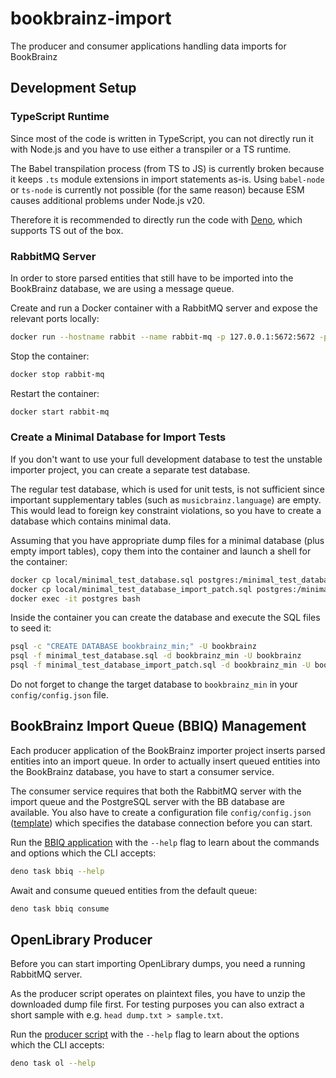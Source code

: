 # bookbrainz-import

The producer and consumer applications handling data imports for BookBrainz

## Development Setup

### TypeScript Runtime

Since most of the code is written in TypeScript, you can not directly run it with Node.js and you have to use either a transpiler or a TS runtime.

The Babel transpilation process (from TS to JS) is currently broken because it keeps `.ts` module extensions in import statements as-is.
Using `babel-node` or `ts-node` is currently not possible (for the same reason) because ESM causes additional problems under Node.js v20.

Therefore it is recommended to directly run the code with [Deno](https://deno.land), which supports TS out of the box.

### RabbitMQ Server

In order to store parsed entities that still have to be imported into the BookBrainz database, we are using a message queue.

Create and run a Docker container with a RabbitMQ server and expose the relevant ports locally:

```sh
docker run --hostname rabbit --name rabbit-mq -p 127.0.0.1:5672:5672 -p 127.0.0.1:15672:15672 rabbitmq:3
```

Stop the container:

```sh
docker stop rabbit-mq
```

Restart the container:

```sh
docker start rabbit-mq
```

### Create a Minimal Database for Import Tests

If you don't want to use your full development database to test the unstable importer project, you can create a separate test database.

The regular test database, which is used for unit tests, is not sufficient since important supplementary tables (such as `musicbrainz.language`) are empty.
This would lead to foreign key constraint violations, so you have to create a database which contains minimal data.

Assuming that you have appropriate dump files for a minimal database (plus empty import tables), copy them into the container and launch a shell for the container:

```sh
docker cp local/minimal_test_database.sql postgres:/minimal_test_database.sql
docker cp local/minimal_test_database_import_patch.sql postgres:/minimal_test_database_import_patch.sql
docker exec -it postgres bash
```

Inside the container you can create the database and execute the SQL files to seed it:

```sh
psql -c "CREATE DATABASE bookbrainz_min;" -U bookbrainz
psql -f minimal_test_database.sql -d bookbrainz_min -U bookbrainz
psql -f minimal_test_database_import_patch.sql -d bookbrainz_min -U bookbrainz
```

Do not forget to change the target database to `bookbrainz_min` in your `config/config.json` file.

## BookBrainz Import Queue (BBIQ) Management

Each producer application of the BookBrainz importer project inserts parsed entities into an import queue.
In order to actually insert queued entities into the BookBrainz database, you have to start a consumer service.

The consumer service requires that both the RabbitMQ server with the import queue and the PostgreSQL server with the BB database are available.
You also have to create a configuration file `config/config.json` ([template](config/config.json.sample)) which specifies the database connection before you can start.

Run the [BBIQ application](src/bbiq.ts) with the `--help` flag to learn about the commands and options which the CLI accepts:

```sh
deno task bbiq --help
```

Await and consume queued entities from the default queue:

```sh
deno task bbiq consume
```

## OpenLibrary Producer

Before you can start importing OpenLibrary dumps, you need a running RabbitMQ server.

As the producer script operates on plaintext files, you have to unzip the downloaded dump file first.
For testing purposes you can also extract a short sample with e.g. `head dump.txt > sample.txt`.

Run the [producer script](src/openLibrary/import.ts) with the `--help` flag to learn about the options which the CLI accepts:

```sh
deno task ol --help
```
